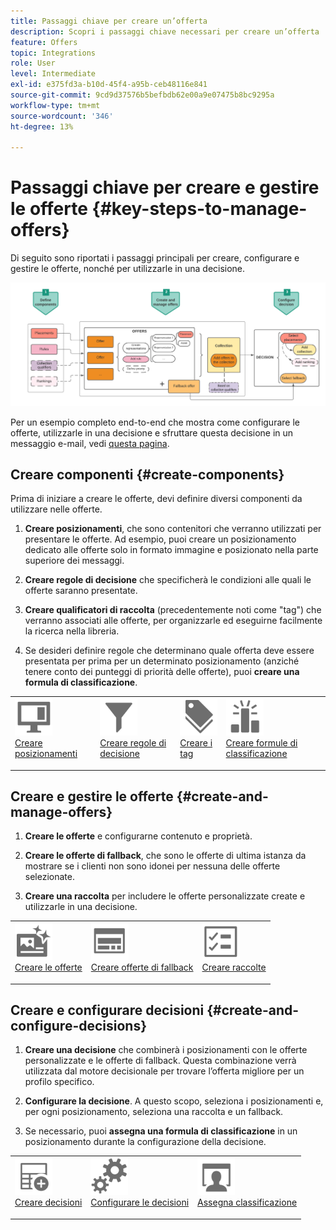 ```yaml
---
title: Passaggi chiave per creare un’offerta
description: Scopri i passaggi chiave necessari per creare un’offerta
feature: Offers
topic: Integrations
role: User
level: Intermediate
exl-id: e375fd3a-b10d-45f4-a95b-ceb48116e841
source-git-commit: 9cd9d37576b5befbdb62e00a9e07475b8bc9295a
workflow-type: tm+mt
source-wordcount: '346'
ht-degree: 13%

---
```


# Passaggi chiave per creare e gestire le offerte {#key-steps-to-manage-offers}

Di seguito sono riportati i passaggi principali per creare, configurare e gestire le offerte, nonché per utilizzarle in una decisione.

![](../assets/offer-create-manage-process.png)

Per un esempio completo end-to-end che mostra come configurare le offerte, utilizzarle in una decisione e sfruttare questa decisione in un messaggio e-mail, vedi [questa pagina](../offers-e2e.md).

## Creare componenti {#create-components}

Prima di iniziare a creare le offerte, devi definire diversi componenti da utilizzare nelle offerte.

1. **Creare posizionamenti**, che sono contenitori che verranno utilizzati per presentare le offerte. Ad esempio, puoi creare un posizionamento dedicato alle offerte solo in formato immagine e posizionato nella parte superiore dei messaggi.

1. **Creare regole di decisione** che specificherà le condizioni alle quali le offerte saranno presentate.

1. **Creare qualificatori di raccolta** (precedentemente noti come &quot;tag&quot;) che verranno associati alle offerte, per organizzarle ed eseguirne facilmente la ricerca nella libreria.

1. Se desideri definire regole che determinano quale offerta deve essere presentata per prima per un determinato posizionamento (anziché tenere conto dei punteggi di priorità delle offerte), puoi **creare una formula di classificazione**.

<table style="table-layout:fixed">
<tr style="border: 0;">
<td>
<img src="../../assets/do-not-localize/icon-placement.svg" width="60px">
<div>
<a href="../offer-library/creating-placements.md">Creare posizionamenti</a>
</div>
<p>
</td>
<td>
<img src="../../assets/do-not-localize/icon-rules.svg" width="60px">
<div>
<a href="../offer-library/creating-decision-rules.md">Creare regole di decisione</a>
</div>
<p>
<td>
<img src="../../assets/do-not-localize/icon-tags.svg" width="60px">
<div>
<a href="../offer-library/creating-tags.md">Creare i tag</a>
</div>
<p>
</td>
<td>
<img src="../../assets/do-not-localize/icon-ranking.svg" width="60px">
<div>
<a href="../ranking/create-ranking-formulas.md">Creare formule di classificazione</a>
</div>
<p>
</td>
</tr>
</table>

## Creare e gestire le offerte {#create-and-manage-offers}

1. **Creare le offerte** e configurarne contenuto e proprietà.

1. **Creare le offerte di fallback**, che sono le offerte di ultima istanza da mostrare se i clienti non sono idonei per nessuna delle offerte selezionate.

1. **Creare una raccolta** per includere le offerte personalizzate create e utilizzarle in una decisione.

<table style="table-layout:fixed">
<tr style="border: 0;">
<td>
<img src="../../assets/do-not-localize/icon-offer.svg" width="60px">
<div>
<a href="../offer-library/creating-personalized-offers.md">Creare le offerte</a>
</div>
<p>
</td>
<td>
<img src="../../assets/do-not-localize/icon-fallback.svg" width="60px">
<div>
<a href="../offer-library/creating-fallback-offers.md">Creare offerte di fallback</a>
</div>
<p>
</td>
<td>
<img src="../../assets/do-not-localize/icon-collection.svg" width="60px">
<div>
<a href="../offer-library/creating-collections.md">Creare raccolte</a>
</div>
<p>
</td>
</tr>
</table>

## Creare e configurare decisioni {#create-and-configure-decisions}

1. **Creare una decisione** che combinerà i posizionamenti con le offerte personalizzate e le offerte di fallback. Questa combinazione verrà utilizzata dal motore decisionale per trovare l’offerta migliore per un profilo specifico.

1. **Configurare la decisione**. A questo scopo, seleziona i posizionamenti e, per ogni posizionamento, seleziona una raccolta e un fallback.

1. Se necessario, puoi **assegna una formula di classificazione** in un posizionamento durante la configurazione della decisione.

<table style="table-layout:fixed">
<tr style="border: 0;">
<td>
<img src="../../assets/do-not-localize/icon-decision.svg" width="60px">
<div>
<a href="../offer-activities/create-offer-activities.md">Creare decisioni</a>
</div>
<p>
</td>
<td>
<img src="../../assets/do-not-localize/icon-configure-decision.svg" width="60px">
<div>
<a href="../offer-activities/create-offer-activities.md#add-offers">Configurare le decisioni</a>
</div>
<p>
</td>
<td>
<img src="../../assets/do-not-localize/icon-assign-ranking.svg" width="60px">
<div>
<a href="../offer-activities/configure-offer-selection.md#assign-ranking-formula">Assegna classificazione</a>
</div>
<p>
</td>
</tr>
</table>
